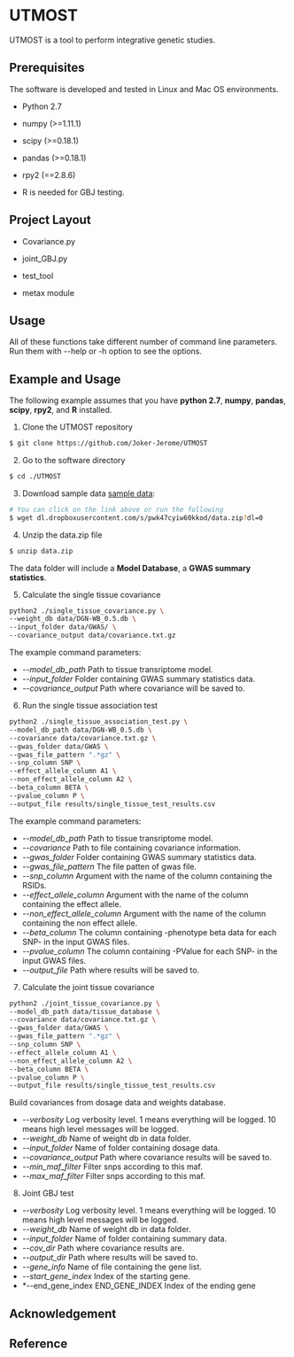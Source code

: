 # UTMOST

UTMOST is a tool to perform integrative genetic studies. 

## Prerequisites

The software is developed and tested in Linux and Mac OS environments. 

* Python 2.7 

* numpy (>=1.11.1)

* scipy (>=0.18.1)

* pandas (>=0.18.1)

* rpy2 (==2.8.6)

* R is needed for GBJ testing.

## Project Layout

* Covariance.py

* joint_GBJ.py

* test_tool

* metax module


## Usage

All of these functions take different number of command line parameters. Run them with --help or -h option to see the options.

                        
## Example and Usage
The following example assumes that you have **python 2.7**, **numpy**, **pandas**, **scipy**, **rpy2**, and **R** installed.

1. Clone the UTMOST repository 
```bash
$ git clone https://github.com/Joker-Jerome/UTMOST
```

2. Go to the software directory
```bash
$ cd ./UTMOST
```

3. Download sample data [sample data](dl.dropboxusercontent.com/s/pwk47cyiw60kkod/data.zip):
```bash
# You can click on the link above or run the following
$ wget dl.dropboxusercontent.com/s/pwk47cyiw60kkod/data.zip?dl=0
```

4. Unzip the data.zip file
```bash
$ unzip data.zip
```
The data folder will include a **Model Database**, a **GWAS summary statistics**.

5. Calculate the single tissue covariance
```bash
python2 ./single_tissue_covariance.py \
--weight_db data/DGN-WB_0.5.db \
--input_folder data/GWAS/ \
--covariance_output data/covariance.txt.gz
```
The example command parameters:

* *--model_db_path* Path to tissue transriptome model.
* *--input_folder* Folder containing GWAS summary statistics data.
* *--covariance_output* Path where covariance will be saved to.

6. Run the single tissue association test
```bash
python2 ./single_tissue_association_test.py \
--model_db_path data/DGN-WB_0.5.db \
--covariance data/covariance.txt.gz \
--gwas_folder data/GWAS \
--gwas_file_pattern ".*gz" \
--snp_column SNP \
--effect_allele_column A1 \
--non_effect_allele_column A2 \
--beta_column BETA \
--pvalue_column P \
--output_file results/single_tissue_test_results.csv
```
The example command parameters:

* *--model_db_path* 
  Path to tissue transriptome model.
* *--covariance* 
  Path to file containing covariance information.
* *--gwas_folder* 
  Folder containing GWAS summary statistics data.
* *--gwas_file_pattern* 
  The file patten of gwas file.
* *--snp_column* 
  Argument with the name of the column containing the RSIDs.
* *--effect_allele_column* 
  Argument with the name of the column containing the effect allele.
* *--non_effect_allele_column* 
  Argument with the name of the column containing the non effect allele.
* *--beta_column* 
  The column containing -phenotype beta data for each SNP- in the input GWAS files.
* *--pvalue_column* 
  The column containing -PValue for each SNP- in the input GWAS files.
* *--output_file* Path where results will be saved to.

7. Calculate the joint tissue covariance
```bash
python2 ./joint_tissue_covariance.py \
--model_db_path data/tissue_database \
--covariance data/covariance.txt.gz \
--gwas_folder data/GWAS \
--gwas_file_pattern ".*gz" \
--snp_column SNP \
--effect_allele_column A1 \
--non_effect_allele_column A2 \
--beta_column BETA \
--pvalue_column P \
--output_file results/single_tissue_test_results.csv
```

Build covariances from dosage data and weights database.

* *--verbosity* 
  Log verbosity level. 1 means everything will be logged. 10 means high level messages will be logged.
* *--weight_db*
  Name of weight db in data folder.
* *--input_folder*
  Name of folder containing dosage data.
* *--covariance_output* 
  Path where covariance results will be saved to.
* *--min_maf_filter*
  Filter snps according to this maf.
* *--max_maf_filter*
  Filter snps according to this maf.

8. Joint GBJ test
  
* *--verbosity* 
  Log verbosity level. 1 means everything will be logged. 10 means high level messages will be logged.
* *--weight_db*
  Name of weight db in data folder.
* *--input_folder*
  Name of folder containing summary data.
* *--cov_dir* 
  Path where covariance results are.
* *--output_dir* 
  Path where results will be saved to.
* *--gene_info*
  Name of file containing the gene list.
* *--start_gene_index*
  Index of the starting gene.
* *--end_gene_index END_GENE_INDEX
  Index of the ending gene
## Acknowledgement

## Reference
